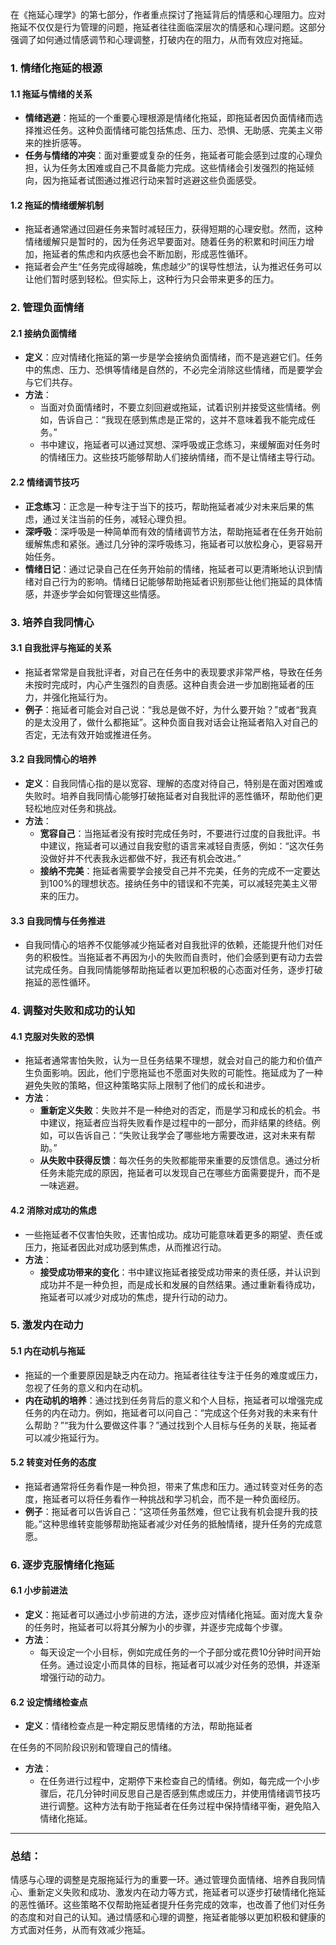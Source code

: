 在《拖延心理学》的第七部分，作者重点探讨了拖延背后的情感和心理阻力。应对拖延不仅仅是行为管理的问题，拖延者往往面临深层次的情感和心理问题。这部分强调了如何通过情感调节和心理调整，打破内在的阻力，从而有效应对拖延。

### 1. **情绪化拖延的根源**

#### 1.1 拖延与情绪的关系
- **情绪逃避**：拖延的一个重要心理根源是情绪化拖延，即拖延者因负面情绪而选择推迟任务。这种负面情绪可能包括焦虑、压力、恐惧、无助感、完美主义带来的挫折感等。
- **任务与情绪的冲突**：面对重要或复杂的任务，拖延者可能会感到过度的心理负担，认为任务太困难或自己不具备能力完成。这些情绪会引发强烈的拖延倾向，因为拖延者试图通过推迟行动来暂时逃避这些负面感受。

#### 1.2 拖延的情绪缓解机制
- 拖延者通常通过回避任务来暂时减轻压力，获得短期的心理安慰。然而，这种情绪缓解只是暂时的，因为任务迟早要面对。随着任务的积累和时间压力增加，拖延者的焦虑和内疚感也会不断加剧，形成恶性循环。
- 拖延者会产生“任务完成得越晚，焦虑越少”的误导性想法，认为推迟任务可以让他们暂时感到轻松。但实际上，这种行为只会带来更多的压力。

### 2. **管理负面情绪**

#### 2.1 接纳负面情绪
- **定义**：应对情绪化拖延的第一步是学会接纳负面情绪，而不是逃避它们。任务中的焦虑、压力、恐惧等情绪是自然的，不必完全消除这些情绪，而是要学会与它们共存。
- **方法**：
    - 当面对负面情绪时，不要立刻回避或拖延，试着识别并接受这些情绪。例如，告诉自己：“我现在感到焦虑是正常的，这并不意味着我不能完成任务。”
    - 书中建议，拖延者可以通过冥想、深呼吸或正念练习，来缓解面对任务时的情绪压力。这些技巧能够帮助人们接纳情绪，而不是让情绪主导行动。

#### 2.2 情绪调节技巧
- **正念练习**：正念是一种专注于当下的技巧，帮助拖延者减少对未来后果的焦虑，通过关注当前的任务，减轻心理负担。
- **深呼吸**：深呼吸是一种简单而有效的情绪调节方法，帮助拖延者在任务开始前缓解焦虑和紧张。通过几分钟的深呼吸练习，拖延者可以放松身心，更容易开始任务。
- **情绪日记**：通过记录自己在任务开始前的情绪，拖延者可以更清晰地认识到情绪对自己行为的影响。情绪日记能够帮助拖延者识别那些让他们拖延的具体情感，并逐步学会如何管理这些情感。

### 3. **培养自我同情心**

#### 3.1 自我批评与拖延的关系
- 拖延者常常是自我批评者，对自己在任务中的表现要求非常严格，导致在任务未按时完成时，内心产生强烈的自责感。这种自责会进一步加剧拖延者的压力，并强化拖延行为。
- **例子**：拖延者可能会对自己说：“我总是做不好，为什么要开始？”或者“我真的是太没用了，做什么都拖延”。这种负面自我对话会让拖延者陷入对自己的否定，无法有效开始或推进任务。

#### 3.2 自我同情心的培养
- **定义**：自我同情心指的是以宽容、理解的态度对待自己，特别是在面对困难或失败时。培养自我同情心能够打破拖延者对自我批评的恶性循环，帮助他们更轻松地应对任务和挑战。
- **方法**：
    - **宽容自己**：当拖延者没有按时完成任务时，不要进行过度的自我批评。书中建议，拖延者可以通过自我安慰的语言来减轻自责感，例如：“这次任务没做好并不代表我永远都做不好，我还有机会改进。”
    - **接纳不完美**：拖延者需要学会接受自己并不完美，任务的完成不一定要达到100%的理想状态。接纳任务中的错误和不完美，可以减轻完美主义带来的压力。

#### 3.3 自我同情与任务推进
- 自我同情心的培养不仅能够减少拖延者对自我批评的依赖，还能提升他们对任务的积极性。当拖延者不再因为小的失败而自责时，他们会感到更有动力去尝试完成任务。自我同情能够帮助拖延者以更加积极的心态面对任务，逐步打破拖延的恶性循环。

### 4. **调整对失败和成功的认知**

#### 4.1 克服对失败的恐惧
- 拖延者通常害怕失败，认为一旦任务结果不理想，就会对自己的能力和价值产生负面影响。因此，他们宁愿拖延也不愿面对失败的可能性。拖延成为了一种避免失败的策略，但这种策略实际上限制了他们的成长和进步。
- **方法**：
    - **重新定义失败**：失败并不是一种绝对的否定，而是学习和成长的机会。书中建议，拖延者应当将失败看作是过程中的一部分，而非结果的终结。例如，可以告诉自己：“失败让我学会了哪些地方需要改进，这对未来有帮助。”
    - **从失败中获得反馈**：每次任务的失败都能带来重要的反馈信息。通过分析任务未能完成的原因，拖延者可以发现自己在哪些方面需要提升，而不是一味逃避。

#### 4.2 消除对成功的焦虑
- 一些拖延者不仅害怕失败，还害怕成功。成功可能意味着更多的期望、责任或压力，拖延者因此对成功感到焦虑，从而推迟行动。
- **方法**：
    - **接受成功带来的变化**：书中建议拖延者接受成功带来的责任感，并认识到成功并不是一种负担，而是成长和发展的自然结果。通过重新看待成功，拖延者可以减少对成功的焦虑，提升行动的动力。

### 5. **激发内在动力**

#### 5.1 内在动机与拖延
- 拖延的一个重要原因是缺乏内在动力。拖延者往往专注于任务的难度或压力，忽视了任务的意义和内在动机。
- **内在动机的培养**：通过找到任务背后的意义和个人目标，拖延者可以增强完成任务的内在动力。例如，拖延者可以问自己：“完成这个任务对我的未来有什么帮助？”“我为什么要做这件事？”通过找到个人目标与任务的关联，拖延者可以减少拖延行为。

#### 5.2 转变对任务的态度
- 拖延者通常将任务看作是一种负担，带来了焦虑和压力。通过转变对任务的态度，拖延者可以将任务看作一种挑战和学习机会，而不是一种负面经历。
- **例子**：拖延者可以告诉自己：“这项任务虽然难，但它让我有机会提升我的技能。”这种思维转变能够帮助拖延者减少对任务的抵触情绪，提升任务的完成意愿。

### 6. **逐步克服情绪化拖延**

#### 6.1 小步前进法
- **定义**：拖延者可以通过小步前进的方法，逐步应对情绪化拖延。面对庞大复杂的任务时，拖延者可以将其分解为小的步骤，并逐步完成每个步骤。
- **方法**：
    - 每天设定一个小目标，例如完成任务的一个子部分或花费10分钟时间开始任务。通过设定小而具体的目标，拖延者可以减少对任务的恐惧，并逐渐增强行动的动力。

#### 6.2 设定情绪检查点
- **定义**：情绪检查点是一种定期反思情绪的方法，帮助拖延者

在任务的不同阶段识别和管理自己的情绪。
- **方法**：
    - 在任务进行过程中，定期停下来检查自己的情绪。例如，每完成一个小步骤后，花几分钟时间反思自己是否感到焦虑或压力，并使用情绪调节技巧进行调整。这种方法有助于拖延者在任务过程中保持情绪平衡，避免陷入情绪化拖延。

---

### 总结：
情感与心理的调整是克服拖延行为的重要一环。通过管理负面情绪、培养自我同情心、重新定义失败和成功、激发内在动力等方式，拖延者可以逐步打破情绪化拖延的恶性循环。这些策略不仅帮助拖延者提升任务完成的效率，也改善了他们对任务的态度和对自己的认知。通过情感和心理的调整，拖延者能够以更加积极和健康的方式面对任务，从而有效减少拖延。